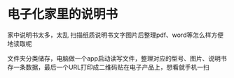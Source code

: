 # 电子化家里的说明书

家中说明书太多，太乱 扫描纸质说明书文字图片后整理pdf、word等怎么样方便地读取呢

文件夹分类储存，电脑做一个app启动读写文件，整理对应的型号、图片、说明书存一条数据，最后一个URL打印成二维码贴在电子产品上，想看就手机一扫
